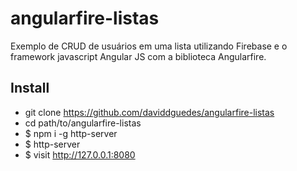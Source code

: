 # angularfire-listas

Exemplo de CRUD de usuários em uma lista utilizando Firebase e o framework javascript Angular JS com a biblioteca Angularfire.

## Install

* git clone https://github.com/daviddguedes/angularfire-listas
* cd path/to/angularfire-listas
* $ npm i -g http-server
* $ http-server
* $ visit http://127.0.0.1:8080
